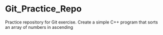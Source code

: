 # Git_Practice_Repo
Practice repository for Git exercise. Create a simple C++ program that sorts an array of numbers in ascending